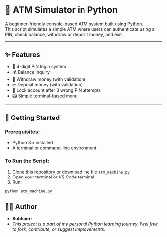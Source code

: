 # 🏧 ATM Simulator in Python

A beginner-friendly console-based ATM system built using Python.  
This script simulates a simple ATM where users can authenticate using a PIN, check balance, withdraw or deposit money, and exit.

---

## ✨ Features

- 🔐 4-digit PIN login system
- 💰 Balance inquiry
- 💸 Withdraw money (with validation)
- 💵 Deposit money (with validation)
- 🚫 Lock account after 3 wrong PIN attempts
- 📟 Simple terminal-based menu

---

## 🚀 Getting Started

### Prerequisites:

- Python 3.x installed
- A terminal or command-line environment

### To Run the Script:

1. Clone this repository or download the file `atm_machine.py`
2. Open your terminal or VS Code terminal
3. Run:

```bash
python atm_machine.py
```

## 👨‍💻 Author

- **Subham :** 
- *This project is a part of my personal Python learning journey.
Feel free to fork, contribute, or suggest improvements.*
